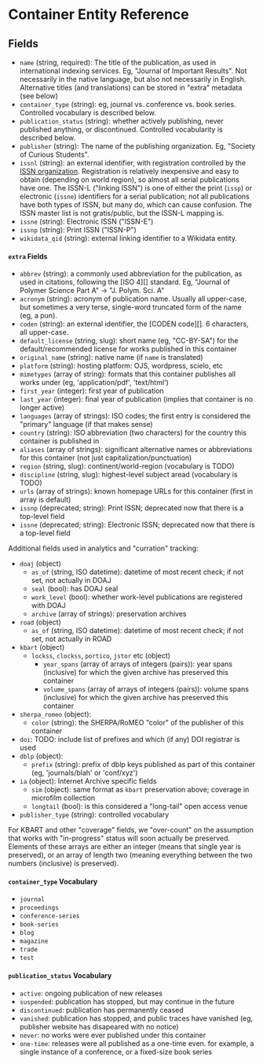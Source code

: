 
# Container Entity Reference

## Fields

- `name` (string, required): The title of the publication, as used in
  international indexing services. Eg, "Journal of Important Results". Not
  necessarily in the native language, but also not necessarily in English.
  Alternative titles (and translations) can be stored in "extra" metadata (see
  below)
- `container_type` (string): eg, journal vs. conference vs. book series.
  Controlled vocabulary is described below.
- `publication_status` (string): whether actively publishing, never published
  anything, or discontinued. Controlled vocabularity is described below.
- `publisher` (string): The name of the publishing organization. Eg, "Society
  of Curious Students".
- `issnl` (string): an external identifier, with registration controlled by the
  [ISSN organization](http://www.issn.org/). Registration is relatively
  inexpensive and easy to obtain (depending on world region), so almost all
  serial publications have one. The ISSN-L ("linking ISSN") is one of either
  the print (`issp`) or electronic (`issne`) identifiers for a serial
  publication; not all publications have both types of ISSN, but many do, which
  can cause confusion. The ISSN master list is not gratis/public, but the
  ISSN-L mapping is.
- `issne` (string): Electronic ISSN ("ISSN-E")
- `issnp` (string): Print ISSN ("ISSN-P")
- `wikidata_qid` (string): external linking identifier to a Wikidata entity.

#### `extra` Fields

- `abbrev` (string): a commonly used abbreviation for the publication, as used
  in citations, following the [ISO 4][] standard. Eg, "Journal of Polymer
  Science Part A" -> "J. Polym. Sci. A"
- `acronym` (string): acronym of publication name. Usually all upper-case, but
  sometimes a very terse, single-word truncated form of the name (eg, a pun).
- `coden` (string): an external identifier, the [CODEN code][]. 6 characters,
  all upper-case.
- `default_license` (string, slug): short name (eg, "CC-BY-SA") for the
  default/recommended license for works published in this container
- `original_name` (string): native name (if `name` is translated)
- `platform` (string): hosting platform: OJS, wordpress, scielo, etc
- `mimetypes` (array of string): formats that this container publishes all works
  under (eg, 'application/pdf', 'text/html')
- `first_year` (integer): first year of publication
- `last_year` (integer): final year of publication (implies that container is no longer active)
- `languages` (array of strings): ISO codes; the first entry is considered the
  "primary" language (if that makes sense)
- `country` (string): ISO abbreviation (two characters) for the country this
  container is published in
- `aliases` (array of strings): significant alternative names or abbreviations
  for this container (not just capitalization/punctuation)
- `region` (string, slug): continent/world-region (vocabulary is TODO)
- `discipline` (string, slug): highest-level subject aread (vocabulary is TODO)
- `urls` (array of strings): known homepage URLs for this container (first in array is default)
- `issnp` (deprecated; string): Print ISSN; deprecated now that there is a top-level field
- `issne` (deprecated; string): Electronic ISSN; deprecated now that there is a top-level field

Additional fields used in analytics and "curration" tracking:

- `doaj` (object)
  - `as_of` (string, ISO datetime): datetime of most recent check; if not set,
    not actually in DOAJ
  - `seal` (bool): has DOAJ seal
  - `work_level` (bool): whether work-level publications are registered with DOAJ
  - `archive` (array of strings): preservation archives
- `road` (object)
  - `as_of` (string, ISO datetime): datetime of most recent check; if not set,
    not actually in ROAD
- `kbart` (object)
  - `lockss`, `clockss`, `portico`, `jstor` etc (object)
    - `year_spans` (array of arrays of integers (pairs)): year spans (inclusive)
      for which the given archive has preserved this container
    - `volume_spans` (array of arrays of integers (pairs)): volume spans (inclusive)
      for which the given archive has preserved this container
- `sherpa_romeo` (object):
    - `color` (string): the SHERPA/RoMEO "color" of the publisher of this container
- `doi`: TODO: include list of prefixes and which (if any) DOI registrar is used
- `dblp` (object):
  - `prefix` (string): prefix of dblp keys published as part of this container
    (eg, 'journals/blah' or 'conf/xyz')
- `ia` (object): Internet Archive specific fields
  - `sim` (object): same format as `kbart` preservation above; coverage in microfilm collection
  - `longtail` (bool): is this considered a "long-tail" open access venue
- `publisher_type` (string): controlled vocabulary

For KBART and other "coverage" fields, we "over-count" on the assumption that
works with "in-progress" status will soon actually be preserved. Elements of
these arrays are either an integer (means that single year is preserved), or an
array of length two (meaning everything between the two numbers (inclusive) is
preserved).

[CODEN]: https://en.wikipedia.org/wiki/CODEN

#### `container_type` Vocabulary

- `journal`
- `proceedings`
- `conference-series`
- `book-series`
- `blog`
- `magazine`
- `trade`
- `test`

#### `publication_status` Vocabulary

- `active`: ongoing publication of new releases
- `suspended`: publication has stopped, but may continue in the future
- `discontinued`: publication has permanently ceased
- `vanished`: publication has stopped, and public traces have vanished (eg,
  publisher website has disapeared with no notice)
- `never`: no works were ever published under this container
- `one-time`: releases were all published as a one-time even. for example, a
  single instance of a conference, or a fixed-size book series
